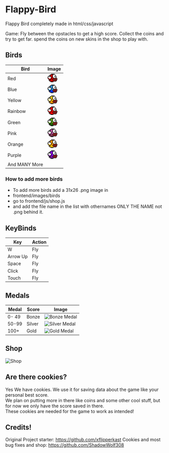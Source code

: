 # Flappy-Bird
Flappy Bird completely made in html/css/javascript

Game: Fly between the opstacles to get a high score. Collect the coins and try to get far.
spend the coins on new skins in the shop to play with.

## Birds
| Bird | Image |
| ------ | ------ 
| Red | ![Red Bird](https://github.com/xflipperkast/Flappy-Bird/blob/main/frontend/images/Birds/Red.png) |
| Blue | ![Blue Bird](https://github.com/xflipperkast/Flappy-Bird/blob/main/frontend/images/Birds/Blue.png) |
| Yellow | ![Yellow Bird](https://github.com/xflipperkast/Flappy-Bird/blob/main/frontend/images/Birds/Yellow.png) |
| Rainbow | ![Rainbow Bird](https://github.com/xflipperkast/Flappy-Bird/blob/main/frontend/images/Birds/Rainbow.png) |
| Green | ![Green Bird](https://github.com/xflipperkast/Flappy-Bird/blob/main/frontend/images/Birds/Green.png) |
| Pink | ![Pink Bird](https://github.com/xflipperkast/Flappy-Bird/blob/main/frontend/images/Birds/Pink.png) |
| Orange | ![Orange Bird](https://github.com/xflipperkast/Flappy-Bird/blob/main/frontend/images/Birds/Orange.png) |
| Purple | ![Purple Bird](https://github.com/xflipperkast/Flappy-Bird/blob/main/frontend/images/Birds/Purple.png) |
| And MANY More|


### How to add more birds

* To add more birds add a 31x26 .png image in 
* frontend/images/birds
* go to frontend/js/shop.js
* and add the file name in the list with othernames ONLY THE NAME not .png behind it.

## KeyBinds

| Key | Action |
| ------ | ------ |
| W | Fly |
| Arrow Up | Fly |
| Space | Fly |
| Click | Fly |
| Touch | Fly |

## Medals

| Medal | Score | Image |
| ------ | ------ | ------ |
| 0- 49 | Bonze | ![Bonze Medal](https://github.com/xflipperkast/Flappy-Bird/blob/main/frontend/images/medals/bronze.png) |
| 50-99 | Silver | ![Silver Medal](https://github.com/xflipperkast/Flappy-Bird/blob/main/frontend/images/medals/silver.png) |
| 100+ | Gold | ![Gold Medal](https://github.com/xflipperkast/Flappy-Bird/blob/main/frontend/images/medals/gold.png) |

## Shop

![Shop](https://i.ibb.co/KKpDYcL/image.png)


## Are there cookies?
Yes We have cookies. We use it for saving data about the game like your personal best score.  
We plan on putting more in there like coins and some other cool stuff, but for now we only have the score saved in there.  
These cookies are needed for the game to work as intended!


## Credits!
Original Project starter: https://github.com/xflipperkast
Cookies and most bug fixes and shop: https://github.com/ShadowWolf308
